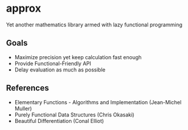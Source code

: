 # approx
Yet another mathematics library armed with lazy functional programming

## Goals

- Maximize precision yet keep calculation fast enough
- Provide Functional-Friendly API
- Delay evaluation as much as possible

## References

- Elementary Functions - Algorithms and Implementation (Jean-Michel Muller)
- Purely Functional Data Structures (Chris Okasaki)
- Beautiful Differentiation (Conal Elliot)